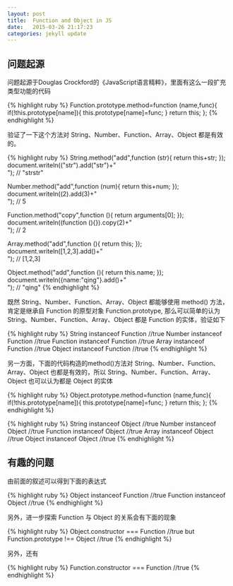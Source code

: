 ```yaml
---
layout: post
title:  Function and Object in JS
date:   2015-03-26 21:17:23
categories: jekyll update
---
```

<h2>问题起源</h2>
问题起源于Douglas Crockford的《JavaScript语言精粹》，里面有这么一段扩充类型功能的代码

{% highlight ruby %}
Function.prototype.method=function (name,func){
  if(!this.prototype[name]){
    this.prototype[name]=func;
  }
  return this;
};
{% endhighlight %}

验证了一下这个方法对 String、Number、Function、Array、Object 都是有效的。

{% highlight ruby %}
String.method("add",function (str){
  return this+str;
});
document.writeln(("str").add("str")+"<br>");	// "strstr"

Number.method("add",function (num){
  return this+num;
});
document.writeln((2).add(3)+"<br>");	// 5

Function.method("copy",function (){
  return arguments[0];
});
document.writeln((function (){}).copy(2)+"<br>");	// 2

Array.method("add",function (){
  return this;
});
document.writeln([1,2,3].add()+"<br>");		// [1,2,3]

Object.method("add",function (){
	return this.name;
});
document.writeln({name:"qing"}.add()+"<br>");	// "qing"
{% endhighlight %}

既然 String、Number、Function、Array、Object 都能够使用 method() 方法，肯定是继承自 Function 的原型对象 Function.prototype, 那么可以简单的认为 String、Number、Function、Array、Object 都是 Function 的实体，验证如下

{% highlight ruby %}
String instanceof Function	//true
Number instanceof Function	//true
Function instanceof Function	//true
Array instanceof Function	//true
Object instanceof Function	//true
{% endhighlight %}

另一方面，下面的代码构造的method()方法对 String、Number、Function、Array、Object 也都是有效的，所以 String、Number、Function、Array、Object 也可以认为都是 Object 的实体

{% highlight ruby %}
Object.prototype.method=function (name,func){
  if(!this.prototype[name]){
    this.prototype[name]=func;
  }
  return this;
};
{% endhighlight %}

{% highlight ruby %}
String instanceof Object	//true
Number instanceof Object	//true
Function instanceof Object	//true
Array instanceof Object	//true
Object instanceof Object	//true
{% endhighlight %}

<h2>有趣的问题</h2>

由前面的叙述可以得到下面的表达式

{% highlight ruby %}
Object instanceof Function	//true
Function instanceof Object	//true
{% endhighlight %}

另外，进一步探索 Function 与 Object 的关系会有下面的现象

{% highlight ruby %}
Object.constructor === Function	//true
but
Function.prototype !== Object	//true
{% endhighlight %}

另外，还有

{% highlight ruby %}
Function.constructor === Function	//true
{% endhighlight %}